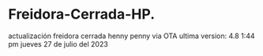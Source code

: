 # Freidora-Cerrada-HP.
actualización freidora cerrada henny penny via OTA
ultima version: 4.8 1:44 pm jueves 27 de julio del 2023
